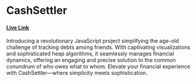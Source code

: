 # CashSettler 
#### [Live Link](https://pavitra-jain-303.github.io/CashSettler/)

Introducing a revolutionary JavaScript project simplifying the age-old challenge of tracking debts among friends. With captivating visualizations and sophisticated heap algorithms, it seamlessly manages financial dynamics, offering an engaging and precise solution to the common conundrum of who owes what to whom. Elevate your financial experience with CashSettler—where simplicity meets sophistication.


